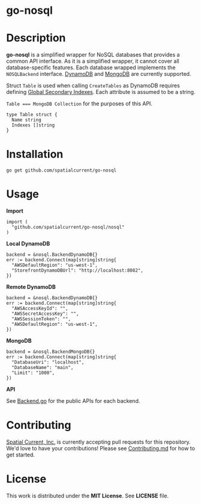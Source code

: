 # go-nosql

# Description

**go-nosql** is a simplified wrapper for NoSQL databases that provides a common API interface.  As it is a simplified wrapper, it cannot cover all database-specific features.  Each database wrapped implements the `NOSQLBackend` interface.  [DynamoDB](https://aws.amazon.com/dynamodb/) and [MongoDB](https://www.mongodb.com/) are currently supported.

Struct `Table` is used when calling `CreateTables` as DynamoDB requires defining [Global Secondary Indexes](http://docs.aws.amazon.com/amazondynamodb/latest/developerguide/GSI.html).  Each attribute is assumed to be a string.

`Table === MongoDB Collection` for the purposes of this API.

```
type Table struct {
  Name string
  Indexes []string
}
```

# Installation

```
go get github.com/spatialcurrent/go-nosql
```

# Usage

**Import**

```
import (
  "github.com/spatialcurrent/go-nosql/nosql"
)
```

**Local DynamoDB**

```
backend = &nosql.BackendDynamoDB{}
err := backend.Connect(map[string]string{
  "AWSDefaultRegion": "us-west-1",
  "StorefrontDynamoDBUrl": "http://localhost:8082",
})
```

**Remote DynamoDB**

```
backend = &nosql.BackendDynamoDB{}
err := backend.Connect(map[string]string{
  "AWSAccessKeyId": "",
  "AWSSecretAccessKey": "",
  "AWSSessionToken": "",
  "AWSDefaultRegion": "us-west-1",
})
```

**MongoDB**

```
backend = &nosql.BackendMongoDB{}
err := backend.Connect(map[string]string{
  "DatabaseUri": "localhost",
  "DatabaseName": "main",
  "Limit": "1000",
})
```

**API**

See [Backend.go](https://github.com/spatialcurrent/go-nosql/blob/master/nosql/Backend.go) for the public APIs for each backend.

# Contributing

[Spatial Current, Inc.](https://spatialcurrent.io) is currently accepting pull requests for this repository.  We'd love to have your contributions!  Please see [Contributing.md](https://github.com/spatialcurrent/go-nosql/blob/master/CONTRIBUTING.md) for how to get started.

# License

This work is distributed under the **MIT License**.  See **LICENSE** file.
